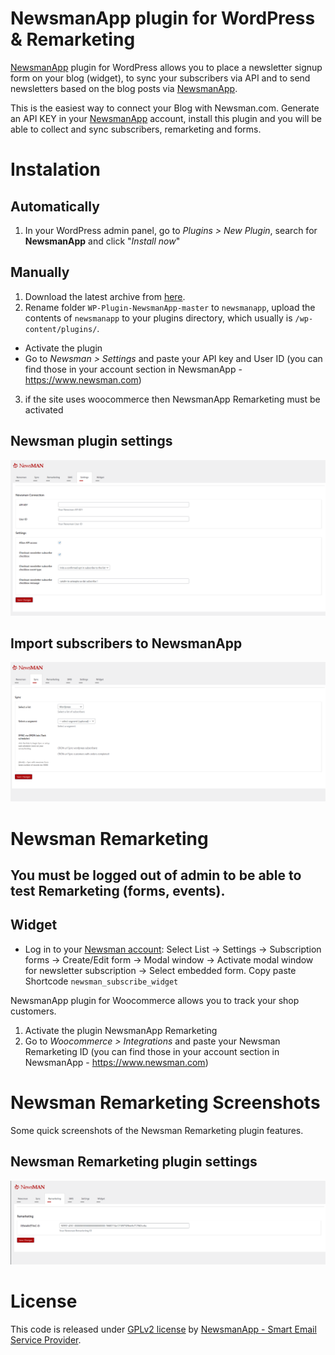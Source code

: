# NewsmanApp plugin for WordPress & Remarketing
[NewsmanApp](https://www.newsman.com) plugin for WordPress allows you to place a newsletter signup form on your blog (widget), to sync your subscribers via API and to send newsletters based on the blog posts via [NewsmanApp](https://www.newsman.com).

This is the easiest way to connect your Blog with Newsman.com. Generate an API KEY in your [NewsmanApp](https://www.newsman.com) account, install this plugin and you will be able to collect and sync subscribers, remarketing and forms. 


# Instalation

## Automatically
1. In your WordPress admin panel, go to *Plugins > New Plugin*, search for **NewsmanApp** and click "*Install now*"

## Manually 
1. Download the latest archive from [here](https://github.com/Newsman/WP-Plugin-NewsmanApp/archive/master.zip).
2. Rename folder `WP-Plugin-NewsmanApp-master` to `newsmanapp`, upload the contents of `newsmanapp` to your plugins directory, which usually is `/wp-content/plugins/`.

- Activate the plugin
- Go to *Newsman > Settings* and paste your API key and User ID (you can find those in your account section in NewsmanApp - https://www.newsman.com)

3. if the site uses woocommerce then NewsmanApp Remarketing must be activated

## Newsman plugin settings
![newsletter plugin settings](https://raw.githubusercontent.com/Newsman/WP-Plugin-NewsmanApp/master/assets/wp_newsman_settings.png)

## Import subscribers to NewsmanApp
![newsletter import subscribers](https://raw.githubusercontent.com/Newsman/WP-Plugin-NewsmanApp/master/assets/wp_newsman_import_subscribers.png)


# Newsman Remarketing

## You must be logged out of admin to be able to test Remarketing (forms, events).

## Widget

- Log in to your <a target="_blank" href="https://newsman.app">Newsman account</a>: Select List -> Settings -> Subscription forms -> Create/Edit form -> Modal window -> Activate modal window for newsletter subscription -> Select embedded form. Copy paste Shortcode `newsman_subscribe_widget`

NewsmanApp plugin for Woocommerce allows you to track your shop customers.

1. Activate the plugin NewsmanApp Remarketing
2. Go to *Woocommerce > Integrations* and paste your Newsman Remarketing ID (you can find those in your account section in NewsmanApp - https://www.newsman.com)

# Newsman Remarketing Screenshots
Some quick screenshots of the Newsman Remarketing plugin features.
	
## Newsman Remarketing plugin settings
![newsletter plugin settings](https://raw.githubusercontent.com/Newsman/WP-Plugin-NewsmanApp/master/assets/1.jpg)

# License

This code is released under [GPLv2 license](https://github.com/Newsman/WP-Plugin-NewsmanApp/blob/master/LICENSE) by [NewsmanApp - Smart Email Service Provider](https://www.newsman.com).
